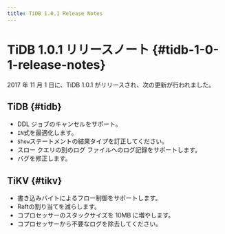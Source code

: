 ```yaml
---
title: TiDB 1.0.1 Release Notes
---
```


# TiDB 1.0.1 リリースノート {#tidb-1-0-1-release-notes}

2017 年 11 月 1 日に、TiDB 1.0.1 がリリースされ、次の更新が行われました。

## TiDB {#tidb}

-   DDL ジョブのキャンセルをサポート。
-   `IN`式を最適化します。
-   `Show`ステートメントの結果タイプを訂正してください。
-   スロー クエリの別のログ ファイルへのログ記録をサポートします。
-   バグを修正します。

## TiKV {#tikv}

-   書き込みバイトによるフロー制御をサポートします。
-   Raftの割り当てを減らします。
-   コプロセッサーのスタックサイズを 10MB に増やします。
-   コプロセッサーから不要なログを除去してください。
